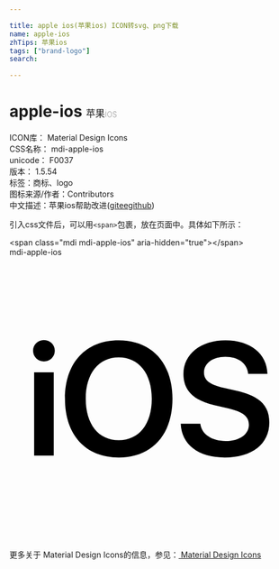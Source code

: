 ```yaml
---

title: apple ios(苹果ios) ICON转svg、png下载
name: apple-ios
zhTips: 苹果ios
tags: ["brand-logo"]
search: 

---
```


# apple-ios  <small style="font-size: 60%;font-weight: 100">苹果ios</small>


<div class="detail-page">
<p>
<span>
ICON库：
<span class="badge-secondary badge">Material Design Icons</span> 
</span>
<br/>
<span>
CSS名称：
<span class="badge-secondary badge">mdi-apple-ios</span> 
</span>
<br/>
<span>
unicode：
<span class="badge-secondary badge">F0037</span> 
<copy-btn content='F0037' btn-title=""></copy-btn>
<copy-btn :content='String.fromCodePoint(parseInt("F0037", 16))' btn-title="复制U"></copy-btn>
</span>
<br/>
<span>
版本：
<span class="badge-secondary badge">1.5.54</span> 
</span><br/><span>标签：<span class="badge-light badge"><router-link to="/tags/brand-logo.html">商标、logo</router-link></span></span>
<br/>
<span>图标来源/作者：<span class="badge-light badge">Contributors</span></span> 
<br/>
<span class="zh-detail">中文描述：<span class="badge-primary badge">苹果ios</span><span class="help-link"><span>帮助改进</span>(<a href="https://gitee.com/liuwave/icon-helper/edit/master/json/material/apple-ios.json" target="_blank" rel="noopener noreferrer">gitee</a><a href="https://github.com/liuwave/icon-helper/edit/master/json/material/apple-ios.json" target="_blank" rel="noopener noreferrer">github</a></span>)</span><br/>
</p>
</div>
<div class="alert alert-dark">
  <i class="mdi mdi-apple-ios mdi-48px"></i>
  <i class="mdi mdi-apple-ios mdi-36px"></i>
  <i class="mdi mdi-apple-ios mdi-24px"></i>
  <i class="mdi mdi-apple-ios mdi-18px"></i>
</div>
<div>
  <p>引入css文件后，可以用<code>&lt;span&gt;</code>包裹，放在页面中。具体如下所示：    
  </p>
  <div class="alert alert-primary" style="font-size: 14px">
    &lt;span class="mdi mdi-apple-ios" aria-hidden="true"&gt;&lt;/span&gt;
    <copy-btn content='<span class="mdi mdi-apple-ios" aria-hidden="true"></span>'></copy-btn>
  </div>
  <div class="alert alert-secondary">
    <i class="mdi mdi-apple-ios"
    style="font-size: 24px"
    aria-hidden="true"></i> mdi-apple-ios
    <copy-btn content="mdi-apple-ios" btn-title="复制图标名称"></copy-btn>
  </div>
</div>
<div id="svg" class="svg-wrap">
<svg xmlns="http://www.w3.org/2000/svg" viewBox="0 0 24 24"><path d="M2.09 16.8H3.75V9.76H2.09M2.92 8.84C3.44 8.84 3.84 8.44 3.84 7.94C3.84 7.44 3.44 7.04 2.92 7.04C2.4 7.04 2 7.44 2 7.94C2 8.44 2.4 8.84 2.92 8.84M9.25 7.06C6.46 7.06 4.7 8.96 4.7 12C4.7 15.06 6.46 16.96 9.25 16.96C12.04 16.96 13.8 15.06 13.8 12C13.8 8.96 12.04 7.06 9.25 7.06M9.25 8.5C10.96 8.5 12.05 9.87 12.05 12C12.05 14.15 10.96 15.5 9.25 15.5C7.54 15.5 6.46 14.15 6.46 12C6.46 9.87 7.54 8.5 9.25 8.5M14.5 14.11C14.57 15.87 16 16.96 18.22 16.96C20.54 16.96 22 15.82 22 14C22 12.57 21.18 11.77 19.23 11.32L18.13 11.07C16.95 10.79 16.47 10.42 16.47 9.78C16.47 9 17.2 8.45 18.28 8.45C19.38 8.45 20.13 9 20.21 9.89H21.84C21.8 8.2 20.41 7.06 18.29 7.06C16.21 7.06 14.73 8.21 14.73 9.91C14.73 11.28 15.56 12.13 17.33 12.53L18.57 12.82C19.78 13.11 20.27 13.5 20.27 14.2C20.27 15 19.47 15.57 18.31 15.57C17.15 15.57 16.26 15 16.16 14.11H14.5Z" /></svg>
</div>
<detail full-name='mdi-apple-ios'></detail>
    
<div><p>更多关于 Material Design Icons的信息，参见：<a target="_blank" href="https://iconhelper.cn/material.html"> Material Design Icons</a>
</p></div>
